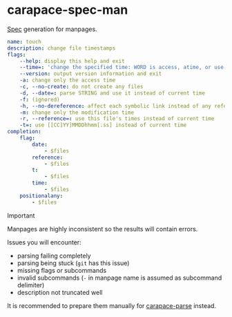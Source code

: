 # carapace-spec-man

[Spec](https://github.com/rsteube/carapace-spec) generation for manpages.

```yaml
name: touch
description: change file timestamps
flags:
    --help: display this help and exit
    --time=: 'change the specified time: WORD is access, atime, or use: equivalent to -a WORD is modify or mtime: equivalent to -m'
    --version: output version information and exit
    -a: change only the access time
    -c, --no-create: do not create any files
    -d, --date=: parse STRING and use it instead of current time
    -f: (ignored)
    -h, --no-dereference: affect each symbolic link instead of any referenced file (useful only on systems that can change the timestamps of a symlink)
    -m: change only the modification time
    -r, --reference=: use this file's times instead of current time
    -t=: use [[CC]YY]MMDDhhmm[.ss] instead of current time
completion:
    flag:
        date:
            - $files
        reference:
            - $files
        t:
            - $files
        time:
            - $files
    positionalany:
        - $files
```

> [!IMPORTANT]
> Manpages are highly inconsistent so the results will contain errors.
> 
> Issues you will encounter:
> - parsing failing completely
> - parsing being stuck (`git` has this issue)
> - missing flags or subcommands
> - invalid subcommands (`-` in manpage name is assumed as subcommand delimiter)
> - description not truncated well
>
> It is recommended to prepare them manually for [carapace-parse] instead.

[carapace-parse]:https://github.com/rsteube/carapace-bin/tree/master/cmd/carapace-parse
